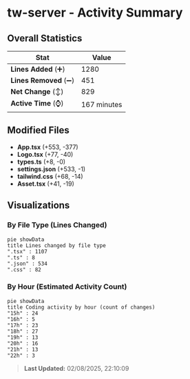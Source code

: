 # tw-server - Activity Summary 

## Overall Statistics

| Stat                   | Value                                                             |
| ---------------------- | ----------------------------------------------------------------- |
| **Lines Added** (➕)   | 1280                                          |
| **Lines Removed** (➖) | 451                                        |
| **Net Change** (↕)    | 829                |
| **Active Time** (⌚)   | 167 minutes |


## Modified Files
- **App.tsx** (+553, -377)
- **Logo.tsx** (+77, -40)
- **types.ts** (+8, -0)
- **settings.json** (+533, -1)
- **tailwind.css** (+68, -14)
- **Asset.tsx** (+41, -19)

## Visualizations

### By File Type (Lines Changed)

```mermaid
pie showData
title Lines changed by file type
".tsx" : 1107
".ts" : 8
".json" : 534
".css" : 82
```

### By Hour (Estimated Activity Count)

```mermaid
pie showData
title Coding activity by hour (count of changes)
"15h" : 24
"16h" : 5
"17h" : 23
"18h" : 27
"19h" : 13
"20h" : 16
"21h" : 13
"22h" : 3
```


> **Last Updated:** 02/08/2025, 22:10:09